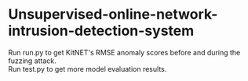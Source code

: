 # Unsupervised-online-network-intrusion-detection-system

Run run.py to get KitNET's RMSE anomaly scores before and during the fuzzing attack.  
Run test.py to get more model evaluation results.
